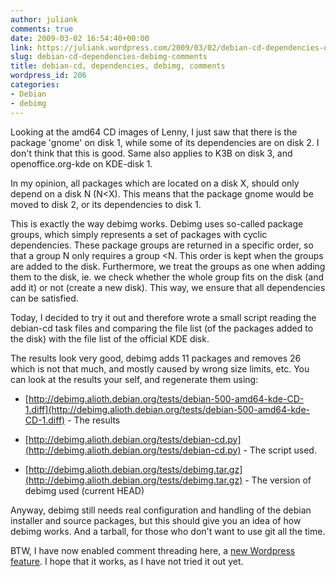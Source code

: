 ```yaml
---
author: juliank
comments: true
date: 2009-03-02 16:54:40+00:00
link: https://juliank.wordpress.com/2009/03/02/debian-cd-dependencies-debimg-comments/
slug: debian-cd-dependencies-debimg-comments
title: debian-cd, dependencies, debimg, comments
wordpress_id: 206
categories:
- Debian
- debimg
---
```


Looking at the amd64 CD images of Lenny, I just saw that there is the package 'gnome' on disk 1, while some of its dependencies are on disk 2. I don't think that this is good. Same also applies to K3B on disk 3, and openoffice.org-kde on KDE-disk 1.

In my opinion, all packages which are located on a disk X, should only depend on a disk N (N<X). This means that the package gnome would be moved to disk 2, or its dependencies to disk 1.

This is exactly the way debimg works. Debimg uses so-called package groups, which simply represents a set of packages with cyclic dependencies. These package groups are returned in a specific order, so that a group N only requires a group <N. This order is kept when the groups are added to the disk. Furthermore, we treat the groups as one when adding them to the disk, ie. we check whether the whole group fits on the disk (and add it) or not (create a new disk). This way, we ensure that all dependencies can be satisfied.

Today, I decided to try it out and therefore wrote a small script reading the debian-cd task files and comparing the file list (of the packages added to the disk) with the file list of the official KDE disk.

The results look very good, debimg adds 11 packages and removes 26 which is not that much, and mostly caused by wrong size limits, etc. You can look at the results your self, and regenerate them using:



	
  * [http://debimg.alioth.debian.org/tests/debian-500-amd64-kde-CD-1.diff](http://debimg.alioth.debian.org/tests/debian-500-amd64-kde-CD-1.diff) - The results

	
  * [http://debimg.alioth.debian.org/tests/debian-cd.py](http://debimg.alioth.debian.org/tests/debian-cd.py) - The script used.

	
  * [http://debimg.alioth.debian.org/tests/debimg.tar.gz](http://debimg.alioth.debian.org/tests/debimg.tar.gz) - The version of debimg used (current HEAD)


Anyway, debimg still needs real configuration and handling of the debian installer and source packages, but this should give you an idea of how debimg works. And a tarball, for those who don't want to use git all the time.

BTW, I have now enabled comment threading here, a [new Wordpress feature](http://en.blog.wordpress.com/2009/02/19/comment-threading-is-here-plus-other-cool-comment-settings/). I hope that it works, as I have not tried it out yet.
